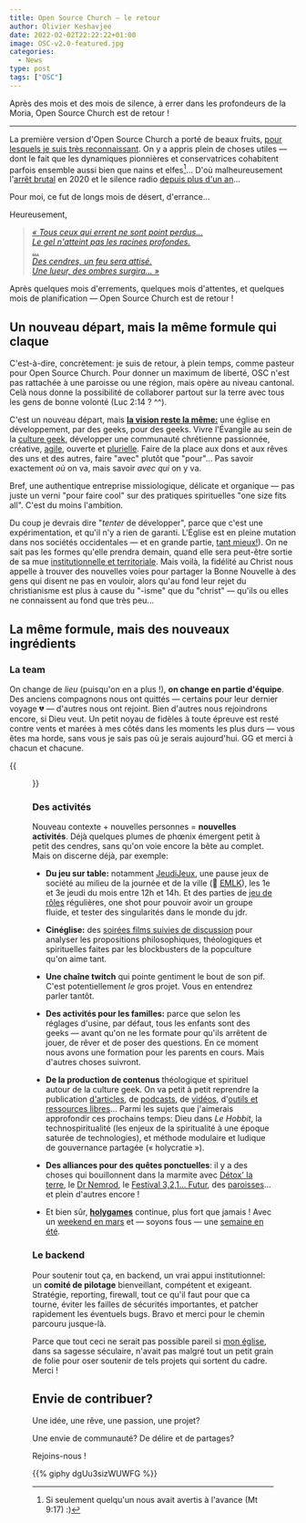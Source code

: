 ```yaml
---
title: Open Source Church — le retour
author: Olivier Keshavjee
date: 2022-02-02T22:22:22+01:00
image: OSC-v2.0-featured.jpg
categories:
  - News
type: post
tags: ["OSC"]
---
```



Après des mois et des mois de silence, à errer dans les profondeurs de la Moria, Open Source Church est de retour !

<!--more-->

<hr>

La première version d'Open Source Church a porté de beaux fruits, [pour lesquels je suis très reconnaissant](https://www.theologeek.ch/2020/10/09/st-francois-st-jacques-bilan-de-reconnaissance/). On y a appris plein de choses utiles — dont le fait que les dynamiques pionnières et conservatrices cohabitent parfois ensemble aussi bien que nains et elfes[^avertis]… D'où malheureusement l'[arrêt brutal](https://www.theologeek.ch/tag/game-over-2020/?order=asc) en 2020 et le silence radio [depuis plus d'un an](/2020/12/ecriture-bref-florilège-ressources/)…

[^avertis]: Si seulement quelqu'un nous avait avertis à l'avance (Mt 9:17) :)

Pour moi, ce fut de longs mois de désert, d'errance…

Heureusement,

> [*« Tous ceux qui errent ne sont point perdus…<br>Le gel n'atteint pas les racines profondes.<br>…<br>Des cendres, un feu sera attisé.<br>Une lueur, des ombres surgira… »*](https://www.theologeek.ch/2021/05/26/des-textes-du-seigneur-des-anneaux-pour-accompagner-la-mort/#Tout_ce_qui_est_or_ne_brille_pas)


Après quelques mois d'errements, quelques mois d'attentes, et quelques mois de planification — Open Source Church est de retour ! 

## Un nouveau départ, mais la même formule qui claque

C'est-à-dire, concrètement: je suis de retour, à plein temps, comme pasteur pour Open Source Church. Pour donner un maximum de liberté, OSC n'est pas rattachée à une paroisse ou une région, mais opère au niveau cantonal. Celà nous donne la possibilité de collaborer partout sur la terre avec tous les gens de bonne volonté (Luc 2:14 ? ^^). 

C'est un nouveau départ, mais **[la vision reste la même:](/about#vision)** une église en développement, par des geeks, pour des geeks. Vivre l'Évangile au sein de la [culture geek](https://www.theologeek.ch/2018/12/23/quest-ce-que-la-culture-geek/), développer une communauté chrétienne passionnée, créative, [agile](https://www.theologeek.ch/2021/02/04/sdg-2-le-manifeste-agile-un-modele-de-sagesse-pour-leglise-et-autres-institutions/), ouverte et [plurielle](/about/#modes). Faire de la place aux dons et aux rêves des uns et des autres, faire "avec" plutôt que "pour"… Pas savoir exactement *où* on va, mais savoir *avec qui* on y va.

Bref, une authentique entreprise missiologique, délicate et organique — pas juste un verni "pour faire cool" sur des pratiques spirituelles "one size fits all". C'est du moins l'ambition.


Du coup je devrais dire "*tenter* de développer", parce que c'est une expérimentation, et qu'il n'y a rien de garanti. L'Église est en pleine mutation dans nos sociétés occidentales — et en grande partie, [tant mieux!](https://www.reformes.ch/blog/jean-christophe-emery/2021/12/des-eglises-zombifiees)). On ne sait pas les formes qu'elle prendra demain, quand elle sera peut-être sortie de sa mue [institutionnelle et territoriale](https://www.reformes.ch/blog/jean-christophe-emery/2021/07/par-dela-le-crepuscule-paroissial). Mais voilà, la fidélité au Christ nous appelle à trouver des nouvelles voies pour partager la Bonne Nouvelle à des gens qui disent ne pas en vouloir, alors qu'au fond leur rejet du christianisme est plus à cause du "-isme" que du "christ" — qu'ils ou elles ne connaissent au fond que très peu…

## La même formule, mais des nouveaux ingrédients

### La team

On change de *lieu* (puisqu'on en a plus !), **on change en partie d'équipe**. Des anciens compagnons nous ont quittés — certains pour leur dernier voyage :broken_heart: — d'autres nous ont rejoint. Bien d'autres nous rejoindrons encore, si Dieu veut. Un petit noyau de fidèles à toute épreuve est resté contre vents et marées à mes côtés dans les moments les plus durs — vous êtes ma horde, sans vous je sais pas où je serais aujourd'hui. GG et merci à chacun et chacune. 

{{<figure src="la-horde.webp" alt="La horde du contrevent" class="text-center" width="100%" caption="[La horde du contrevent](https://fr.wikipedia.org/wiki/La_Horde_du_Contrevent)">}}

### Des activités

Nouveau contexte + nouvelles personnes = **nouvelles activités**. Déjà quelques plumes de phœnix émergent petit à petit des cendres, sans qu'on voie encore la bête au complet. Mais on discerne déjà, par exemple:

- **Du jeu sur table:** notamment [JeudiJeux](/activities/jeudijeux/), une pause jeux de société au milieu de la journée et de la ville (:blue_heart: [EMLK](https://www.eerv.ch/activites-cantonales/eglise-martin-luther-king-lausanne/accueil)), les 1e et 3e jeudi du mois entre 12h et 14h. Et des parties de [jeu de rôles](/activities/jdr1shot/) régulières, one shot pour pouvoir avoir un groupe fluide, et tester des singularités dans le monde du jdr.

- **Cinéglise:** des [soirées films suivies de discussion](/activities/cineglise/) pour analyser les propositions philosophiques, théologiques et spirituelles faites par les blockbusters de la popculture qu'on aime tant.

- **Une chaîne twitch** qui pointe gentiment le bout de son pif. C'est potentiellement *le* gros projet. Vous en entendrez parler tantôt.

- **Des activités pour les familles:** parce que selon les réglages d'usine, par défaut, tous les enfants sont des geeks — avant qu'on ne les formate pour qu'ils arrêtent de jouer, de rêver et de poser des questions. En ce moment nous avons une formation pour les parents en cours. Mais d'autres choses suivront.

- **De la production de contenus** théologique et spirituel autour de la culture geek. On va petit à petit reprendre la publication [d'articles](/categories/articles/), de [podcasts](/activities/ifv), de [vidéos](https://youtube.com/c/opensourcechurch), d'[outils et ressources libres](/categories/ressources/)… Parmi les sujets que j'aimerais approfondir ces prochains temps: Dieu dans *Le Hobbit*, la technospiritualité (les enjeux de la spiritualité à une époque saturée de technologies), et méthode modulaire et ludique de gouvernance partagée (« holycratie »).

- **Des alliances pour des quêtes ponctuelles**: il y a des choses qui bouillonnent dans la marmite avec [Détox' la terre](https://detoxlaterre.ch/), le [Dr Nemrod](https://drnemrod.ch/), le [Festival 3,2,1… Futur](https://www.eerv.ch/activites-cantonales/enfance-et-familles/evenements/festival-321-futur-15-mai-2022-aigle), des [paroisses](https://formationmorgesaubonne.eerv.ch/catechisme-presentation-generale-page/kt-paroisse-de-gimel-longirod/)… et plein d'autres encore !

- Et bien sûr, [**holygames**](https://www.holygames.ch) continue, plus fort que jamais ! Avec un [weekend en mars](https://www.holygames.ch/weekend-2022-03/) et — soyons fous — une [semaine en été](https://www.holygames.ch/semaine-ete-2022/).



### Le backend

Pour soutenir tout ça, en backend, un vrai appui institutionnel: un **comité de pilotage** bienveillant, compétent et exigeant. Stratégie, reporting, firewall, tout ce qu'il faut pour que ca tourne, éviter les failles de sécurités importantes, et patcher rapidement les éventuels bugs. Bravo et merci pour le chemin parcouru jusque-là.

 Parce que tout ceci ne serait pas possible pareil si [mon église](https://www.eerv.ch), dans sa sagesse séculaire, n'avait pas malgré tout un petit grain de folie pour oser soutenir de tels projets qui sortent du cadre. Merci !

## Envie de contribuer?

Une idée, une rêve, une passion, une projet?

Une envie de communauté? De délire et de partages?

Rejoins-nous !


{{% giphy dgUu3sizWUWFG %}}